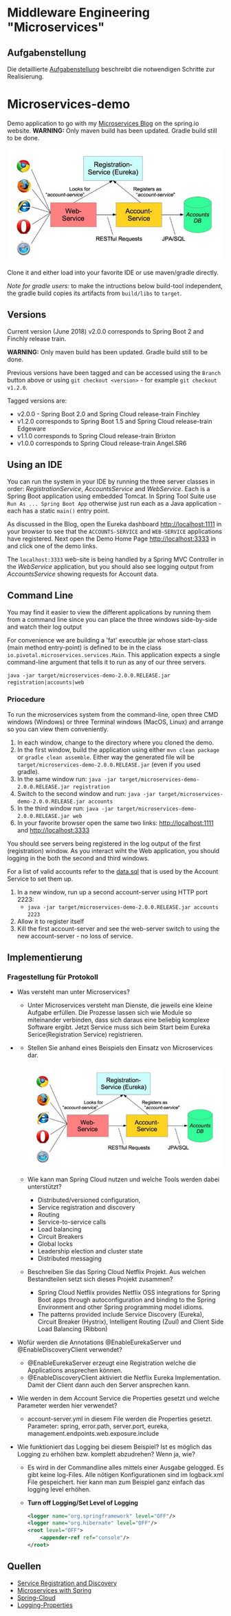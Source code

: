 # Middleware Engineering "Microservices"

## Aufgabenstellung
Die detaillierte [Aufgabenstellung](TASK.md) beschreibt die notwendigen Schritte zur Realisierung.

# Microservices-demo

Demo application to go with my [Microservices Blog](https://spring.io/blog/2015/07/14/microservices-with-spring) on the spring.io website.  **WARNING:** Only maven build has been updated.  Gradle build still to be done.

![Demo System Schematic](mini-system.jpg)

Clone it and either load into your favorite IDE or use maven/gradle directly.

_Note for gradle users:_ to make the intructions below build-tool independent, the gradle build copies its artifacts from `build/libs` to `target`.

## Versions

Current version (June 2018) v2.0.0 corresponds to Spring Boot 2 and Finchly release train.

**WARNING:** Only maven build has been updated.  Gradle build still to be done.

Previous versions have been tagged and can be accessed using the `Branch` button above or using `git checkout <version>` - for example `git checkout v1.2.0`.

Tagged versions are:

* v2.0.0 - Spring Boot 2.0 and Spring Cloud release-train Finchley
* v1.2.0 corresponds to Spring Boot 1.5 and Spring Cloud release-train Edgeware
* v1.1.0 corresponds to Spring Cloud release-train Brixton
* v1.0.0 corresponds to Spring Cloud release-train Angel.SR6

## Using an IDE

You can run the system in your IDE by running the three server classes in order: _RegistrationService_, _AccountsService_ and _WebService_.  Each is a Spring Boot application using embedded Tomcat.  In Spring Tool Suite use `Run As ... Spring Boot App` otherwise just run each as a Java application - each has a static `main()` entry point.

As discussed in the Blog, open the Eureka dashboard [http://localhost:1111](http://localhost:1111) in your browser to see that the `ACCOUNTS-SERVICE` and `WEB-SERVICE` applications have registered.  Next open the Demo Home Page [http://localhost:3333](http://localhost:3333) in and click one of the demo links.

The `localhost:3333` web-site is being handled by a Spring MVC Controller in the _WebService_ application, but you should also see logging output from _AccountsService_ showing requests for Account data.

## Command Line

You may find it easier to view the different applications by running them from a command line since you can place the three windows side-by-side and watch their log output

For convenience we are building a 'fat' executble jar whose start-class (main method entry-point) is defined to be in the class `io.pivotal.microservices.services.Main`.  This application expects a single command-line argument that tells it to run as any of our three servers.

```
java -jar target/microservices-demo-2.0.0.RELEASE.jar registration|accounts|web
```

### Priocedure

To run the microservices system from the command-line, open three CMD windows (Windows) or three Terminal windows (MacOS, Linux) and arrange so you can view them conveniently.

 1. In each window, change to the directory where you cloned the demo.
 1. In the first window, build the application using either `mvn clean package` or `gradle clean assemble`.  Either way the
    generated file will be `target/microservices-demo-2.0.0.RELEASE.jar` (even if you used gradle).
 1. In the same window run: `java -jar target/microservices-demo-2.0.0.RELEASE.jar registration`
 1. Switch to the second window and run: `java -jar target/microservices-demo-2.0.0.RELEASE.jar accounts`
 1. In the third window run: `java -jar target/microservices-demo-2.0.0.RELEASE.jar web`
 1. In your favorite browser open the same two links: [http://localhost:1111](http://localhost:1111) and [http://localhost:3333](http://localhost:3333)

You should see servers being registered in the log output of the first (registration) window.
As you interact wiht the Web application, you should logging in the both the second and third windows.

For a list of valid accounts refer to the [data.sql](https://github.com/paulc4/microservices-demo/blob/master/src/main/resources/testdb/data.sql) that is used by the Account Service to set them up.

 1. In a new window, run up a second account-server using HTTP port 2223:
     * `java -jar target/microservices-demo-2.0.0.RELEASE.jar accounts 2223`
 1. Allow it to register itself
 1. Kill the first account-server and see the web-server switch to using the new account-server - no loss of service.

## Implementierung

### Fragestellung für Protokoll

- Was versteht man unter Microservices?

  - Unter Microservices versteht man Dienste, die jeweils eine kleine Aufgabe erfüllen. Die Prozesse lassen sich wie Module so miteinander verbinden, dass sich daraus eine beliebig komplexe Software ergibt. Jetzt Service muss sich beim Start beim Eureka Serice(Registration Service) registrieren.

- - Stellen Sie anhand eines Beispiels den Einsatz von Microservices dar.

    ![Example](mini-system.jpg)

  - Wie kann man Spring Cloud nutzen und welche Tools werden dabei unterstützt?

    - Distributed/versioned configuration,
    - Service registration and discovery
    - Routing
    - Service-to-service calls
    - Load balancing
    - Circuit Breakers
    - Global locks
    - Leadership election and cluster state
    - Distributed messaging

  - Beschreiben Sie das Spring Cloud Netflix Projekt. Aus welchen Bestandteilen setzt sich dieses Projekt zusammen?
    - Spring Cloud Netflix provides Netflix OSS integrations for Spring Boot apps through autoconfiguration and binding to the Spring Environment and other Spring programming model idioms.
    - The patterns provided include Service Discovery (Eureka), Circuit Breaker (Hystrix), Intelligent Routing (Zuul) and Client Side Load Balancing (Ribbon)



- Wofür werden die Annotations @EnableEurekaServer und @EnableDiscoveryClient verwendet?
  - @EnableEurekaServer erzeugt eine Registration welche die Applications ansprechen können. 
  - @EnableDiscoveryClient aktiviert die Netflix Eureka Implementation. Damit der Client dann auch den Server ansprechen kann.

- Wie werden in dem Account Service die Properties gesetzt und welche Parameter werden hier verwendet?
  - account-server.yml in diesem File werden die Properties gesetzt. 
    Parameter: spring, error.path, server.port, eureka, management.endpoints.web.exposure.include

- Wie funktioniert das Logging bei diesem Beispiel? Ist es möglich das Logging zu erhöhen bzw. komplett abzudrehen? Wenn ja, wie?

  - Es wird in der Commandline alles mittels einer Ausgabe gelogged. Es gibt keine log-Files. Alle nötigen Konfigurationen sind im logback.xml File gespeichert. hier kann man zum Beispiel ganz einfach das logging level erhöhen.

  - **Turn off Logging/Set Level of Logging**

    ```xml
    <logger name="org.springframework" level="OFF"/>
    <logger name="org.hibernate" level="OFF"/>  
    <root level="OFF">
        <appender-ref ref="console"/>
    </root>
    ```

## 

## Quellen

* [Service Registration and Discovery](https://spring.io/guides/gs/service-registration-and-discovery/)
* [Microservices with Spring](https://spring.io/blog/2015/07/14/microservices-with-spring)
* [Spring-Cloud](https://spring.io/projects/spring-cloud)
* [Logging-Properties](https://stackoverflow.com/questions/19913160/can-i-disable-an-appender-in-logback)